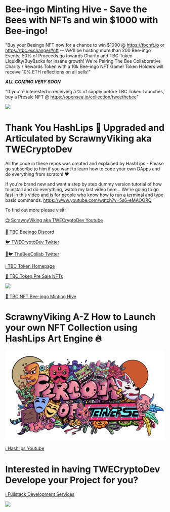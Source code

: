 # Bee-ingo Minting Hive - Save the Bees with NFTs and win $1000 with Bee-ingo!
"Buy your Beeingo NFT now for a chance to win $1000 @  https://tbcnft.io or https://tbc.exchange/#nft -- We'll be hosting more than 200 Bee-ingo Events! 50% of Proceeds go towards Charity and TBC Token Liquidity/BuyBacks for insane growth! We're Pairing The Bee Collaborative Charity / Rewards Token with a 10k Bee-ingo NFT Game! Token Holders will receive 10% ETH reflections on all sells!"

***ALL COMING VERY SOON***

"If you're interested in receiving a % of supply before TBC Token Launches, buy a Presale NFT @ https://opensea.io/collection/tweethebee"

![](https://gateway.pinata.cloud/ipfs/QmSnrGZkXsgdTNGQXixnTNkgckiHhzzBgTEoVtzzWsWGmg)

# Thank You HashLips 👄 Upgraded and Articulated by ScrawnyViking aka TWECryptoDev

All the code in these repos was created and explained by HashLips - Please go subscribe to him if you want to learn how to code your own DApps and do everything from scratch! ❤️

If you're brand new and want a step by step dummy version tutorial of how to install and do everything, watch my last video here... We're going to go fast in this video and is for people who know how to run a terminal and type basic commands.
https://www.youtube.com/watch?v=5s6-eMAOORQ

To find out more please visit:

[📺 ScrawnyViking aka TWECryptoDev Youtube](https://www.youtube.com/scrawnyviking)

[💬 TBC Beeingo Discord](https://discord.gg/Rx2b4JTxJr)

[🐦 TWECryptoDev Twitter](https://twitter.com/TWECryptoDev)

[🐝🐦 TheBeeCollab Twitter](https://twitter.com/TheBeeCollab)

[ℹ️ TBC Token Homepage](https://tbc.exchange.com)

[🐝 TBC Token Pre Sale NFTs](https://opensea.io/collection/tweethebee)

![](https://gateway.pinata.cloud/ipfs/QmZ4rJo6eR4xkxCT8Ck62TnjUnh7B4raZtZ24GYZcmWp9A)

[🐝 TBC NFT Bee-ingo Minting Hive](https://tbcnft.io/)<p/>

# ScrawnyViking A-Z How to Launch your own NFT Collection using HashLips Art Engine 🔥

![](https://github.com/HashLips/hashlips_art_engine/blob/main/banner.png)

[ℹ️ Hashlips Youtube](https://www.youtube.com/channel/UC1LV4_VQGBJHTJjEWUmy8nA)

# Interested in having TWECryptoDev Develope your Project for you?

[ℹ️ Fullstack Development Services](https://TomorrowWontExist.com/hire-team-twe)

![](https://gateway.pinata.cloud/ipfs/QmeQTg75CRKSVUTnMnRM2RyRrBQDYT6G6oxzR4xmWSEH1U)

